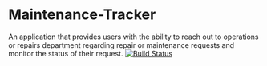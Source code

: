 # Maintenance-Tracker
An application that provides users with the ability to reach out to operations or repairs department regarding repair or maintenance requests and monitor the status of their request.
[![Build Status](https://travis-ci.org/ronaldndirangu/Maintenance-Tracker.svg?branch=develop)](https://travis-ci.org/ronaldndirangu/Maintenance-Tracker)

